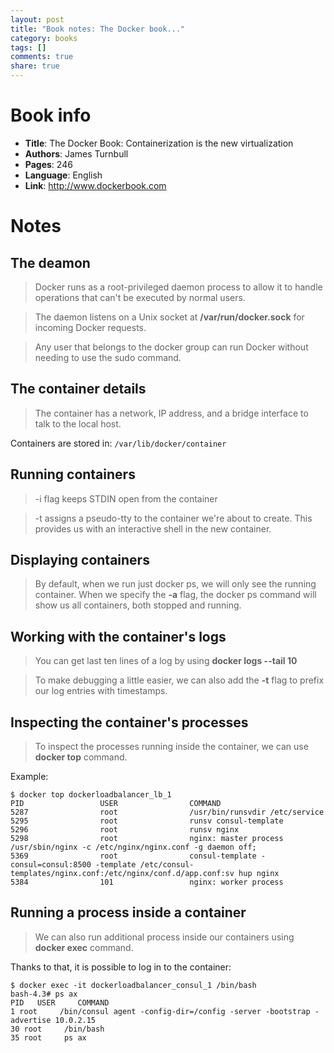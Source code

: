 ```yaml
---
layout: post
title: "Book notes: The Docker book..."
category: books
tags: []
comments: true
share: true
---
```


# Book info

- **Title**: The Docker Book: Containerization is the new virtualization
- **Authors**: James Turnbull
- **Pages**: 246
- **Language**: English
- **Link**: http://www.dockerbook.com

# Notes

## The deamon

> Docker runs as a root-privileged daemon process to allow it to handle operations that can't be executed by normal users.

> The daemon listens on a Unix socket at **/var/run/docker.sock** for incoming Docker requests.

> Any user that belongs to the docker group can run Docker without needing to use the sudo command.

## The container details

> The container has a network, IP address, and a bridge interface to talk to the local host.

Containers are stored in: `/var/lib/docker/container`

## Running containers

> -i flag keeps STDIN open from the container

> -t assigns a pseudo-tty to the container we're about to create. This provides us with an interactive shell in the new container.

## Displaying containers

> By default, when we run just docker ps, we will only see the running container. When we specify the **-a** flag, the docker ps command will show us all containers, both stopped and running.

## Working with the container's logs

> You can get last ten lines of a log by using **docker logs --tail 10**

> To make debugging a little easier, we can also add the **-t** flag to prefix our log entries with timestamps.

## Inspecting the container's processes

> To inspect the processes running inside the container, we can use **docker top** command.

Example:

    $ docker top dockerloadbalancer_lb_1
    PID                 USER                COMMAND
    5287                root                /usr/bin/runsvdir /etc/service
    5295                root                runsv consul-template
    5296                root                runsv nginx
    5298                root                nginx: master process /usr/sbin/nginx -c /etc/nginx/nginx.conf -g daemon off;
    5369                root                consul-template -consul=consul:8500 -template /etc/consul-templates/nginx.conf:/etc/nginx/conf.d/app.conf:sv hup nginx
    5384                101                 nginx: worker process

## Running a process inside a container

> We can also run additional process inside our containers using **docker exec** command.

Thanks to that, it is possible to log in to the container:

    $ docker exec -it dockerloadbalancer_consul_1 /bin/bash
    bash-4.3# ps ax
    PID   USER     COMMAND
    1 root     /bin/consul agent -config-dir=/config -server -bootstrap -advertise 10.0.2.15
    30 root     /bin/bash
    35 root     ps ax
